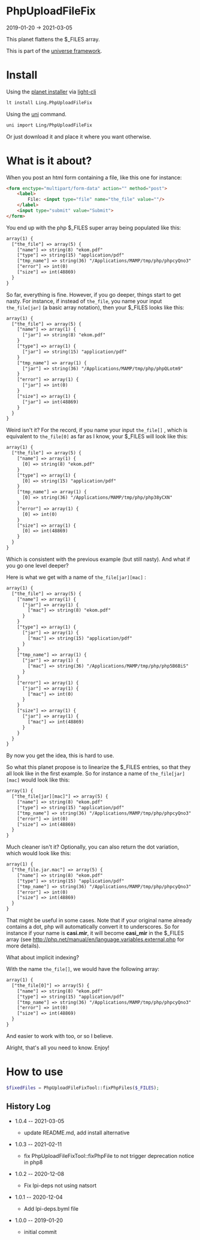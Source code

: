 PhpUploadFileFix
==================
2019-01-20 -> 2021-03-05


This planet flattens the $_FILES array.


This is part of the [universe framework](https://github.com/karayabin/universe-snapshot).


Install
==========
Using the [planet installer](https://github.com/lingtalfi/Light_PlanetInstaller) via [light-cli](https://github.com/lingtalfi/Light_Cli)
```bash
lt install Ling.PhpUploadFileFix
```

Using the [uni](https://github.com/lingtalfi/universe-naive-importer) command.
```bash
uni import Ling/PhpUploadFileFix
```

Or just download it and place it where you want otherwise.



What is it about?
=================

When you post an html form containing a file, like this one for instance:

```html
<form enctype="multipart/form-data" action="" method="post">
    <label>
        File: <input type="file" name="the_file" value=""/>
    </label>
    <input type="submit" value="Submit">
</form>
```

You end up with the php $_FILES super array being populated like this:

```txt
array(1) {
  ["the_file"] => array(5) {
    ["name"] => string(8) "ekom.pdf"
    ["type"] => string(15) "application/pdf"
    ["tmp_name"] => string(36) "/Applications/MAMP/tmp/php/phpcyQno3"
    ["error"] => int(0)
    ["size"] => int(48869)
  }
}
```

So far, everything is fine.
However, if you go deeper, things start to get nasty.
For instance, if instead of ```the_file```, you name your input  ```the_file[jar]``` (a basic array notation),
then your $_FILES looks like this:

```txt
array(1) {
  ["the_file"] => array(5) {
    ["name"] => array(1) {
      ["jar"] => string(8) "ekom.pdf"
    }
    ["type"] => array(1) {
      ["jar"] => string(15) "application/pdf"
    }
    ["tmp_name"] => array(1) {
      ["jar"] => string(36) "/Applications/MAMP/tmp/php/phpQLotm9"
    }
    ["error"] => array(1) {
      ["jar"] => int(0)
    }
    ["size"] => array(1) {
      ["jar"] => int(48869)
    }
  }
}
```

Weird isn't it?
For the record, if you name your input ```the_file[]``` , which is equivalent to ```the_file[0]``` as far as I know,
your $_FILES will look like this:

```txt
array(1) {
  ["the_file"] => array(5) {
    ["name"] => array(1) {
      [0] => string(8) "ekom.pdf"
    }
    ["type"] => array(1) {
      [0] => string(15) "application/pdf"
    }
    ["tmp_name"] => array(1) {
      [0] => string(36) "/Applications/MAMP/tmp/php/php38yCXN"
    }
    ["error"] => array(1) {
      [0] => int(0)
    }
    ["size"] => array(1) {
      [0] => int(48869)
    }
  }
}
```

Which is consistent with the previous example (but still nasty).
And what if you go one level deeper?

Here is what we get with a name of ```the_file[jar][mac]``` :


```txt
array(1) {
  ["the_file"] => array(5) {
    ["name"] => array(1) {
      ["jar"] => array(1) {
        ["mac"] => string(8) "ekom.pdf"
      }
    }
    ["type"] => array(1) {
      ["jar"] => array(1) {
        ["mac"] => string(15) "application/pdf"
      }
    }
    ["tmp_name"] => array(1) {
      ["jar"] => array(1) {
        ["mac"] => string(36) "/Applications/MAMP/tmp/php/php5B6BiS"
      }
    }
    ["error"] => array(1) {
      ["jar"] => array(1) {
        ["mac"] => int(0)
      }
    }
    ["size"] => array(1) {
      ["jar"] => array(1) {
        ["mac"] => int(48869)
      }
    }
  }
}
```


By now you get the idea, this is hard to use.

So what this planet propose is to linearize the $_FILES entries, so that they all look like in the first example.
So for instance a name of ```the_file[jar][mac]``` would look like this:



```txt
array(1) {
  ["the_file[jar][mac]"] => array(5) {
    ["name"] => string(8) "ekom.pdf"
    ["type"] => string(15) "application/pdf"
    ["tmp_name"] => string(36) "/Applications/MAMP/tmp/php/phpcyQno3"
    ["error"] => int(0)
    ["size"] => int(48869)
  }
}
```

Much cleaner isn't it?
Optionally, you can also return the dot variation, which would look like this:

```txt
array(1) {
  ["the_file.jar.mac"] => array(5) {
    ["name"] => string(8) "ekom.pdf"
    ["type"] => string(15) "application/pdf"
    ["tmp_name"] => string(36) "/Applications/MAMP/tmp/php/phpcyQno3"
    ["error"] => int(0)
    ["size"] => int(48869)
  }
}
```

That might be useful in some cases.
Note that if your original name already contains a dot, php will automatically convert it to underscores.
So for instance if your name is **casi.mir**, it will become **casi_mir** in the $_FILES array
(see http://php.net/manual/en/language.variables.external.php for more details).



What about implicit indexing?

With the name ```the_file[]```, we would have the following array:

```txt
array(1) {
  ["the_file[0]"] => array(5) {
    ["name"] => string(8) "ekom.pdf"
    ["type"] => string(15) "application/pdf"
    ["tmp_name"] => string(36) "/Applications/MAMP/tmp/php/phpcyQno3"
    ["error"] => int(0)
    ["size"] => int(48869)
  }
}
```



And easier to work with too, or so I believe.

Alright, that's all you need to know.
Enjoy!



How to use
==========

```php
$fixedFiles = PhpUploadFileFixTool::fixPhpFiles($_FILES);
```




History Log
------------------

- 1.0.4 -- 2021-03-05

    - update README.md, add install alternative

- 1.0.3 -- 2021-02-11

    - fix PhpUploadFileFixTool::fixPhpFile to not trigger deprecation notice in php8
  
- 1.0.2 -- 2020-12-08

    - Fix lpi-deps not using natsort

- 1.0.1 -- 2020-12-04

    - Add lpi-deps.byml file

- 1.0.0 -- 2019-01-20

    - initial commit

